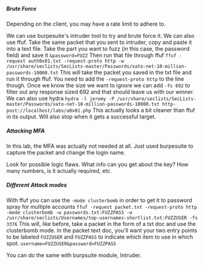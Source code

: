##### Brute Force

Depending on the client, you may have a rate limit to adhere to.

We can use burpesuite's intruder tool to try and brute force it.
We can also use ffuf.
	Take the same packet that you sent to intruder, copy and paste it into a text file.
	Take the part you want to fuzz (in this case, the password field) and save it
		`&password=FUZZ`
	Then run that file through ffuf
		`ffuf -request auth0x01.txt -request-proto http -w /usr/share/seclists/SecLists-master/Passwords/xato-net-10-million-passwords-10000.txt`
			This  will take the packet you saved in the txt file and run it through ffuf.  You need to add the `-request-proto http` to the line though.
				Once we know the size we want to ignore we can add `-fs 692` to filter out any response sized 692 and that should leave us with our winner.
We can also use hydra
	`hydra -l jeremy -P /usr/share/seclists/SecLists-master/Passwords/xato-net-10-million-passwords-10000.txt http-post://localhost/labs/a0x01.php`
		This actually looks a bit cleaner than ffuf in its output.  Will also stop when it gets a successful target.


##### Attacking MFA

In this lab, the MFA was actually not needed at all.  Just used burpesuite to capture the packet and change the login name.

Look for possible logic flaws.  What info can you get about the key?  How many numbers, is it actually required, etc.

##### Different Attack modes

With ffuf you can use the `-mode clusterbomb` in order to get it to password spray for multiple accounts
	`ffuf -request packet.txt -request-proto http -mode clusterbomb -w passwords.txt:FUZZPASS -w /usr/share/seclists/Usernames/top-usernames-shortlist.txt:FUZZUSER -fs 3376`
		This will, like before, take a packet in the form of a txt doc and use the clusterbomb mode.  In the packet text doc, you'll want your two entry points to be labeled `FUZZUSER` and `FUZZPASS` to indicate which item to use in which spot.
			`username=FUZZUSER&password=FUZZPASS` 

You can do the same with burpsuite module, Intruder.  